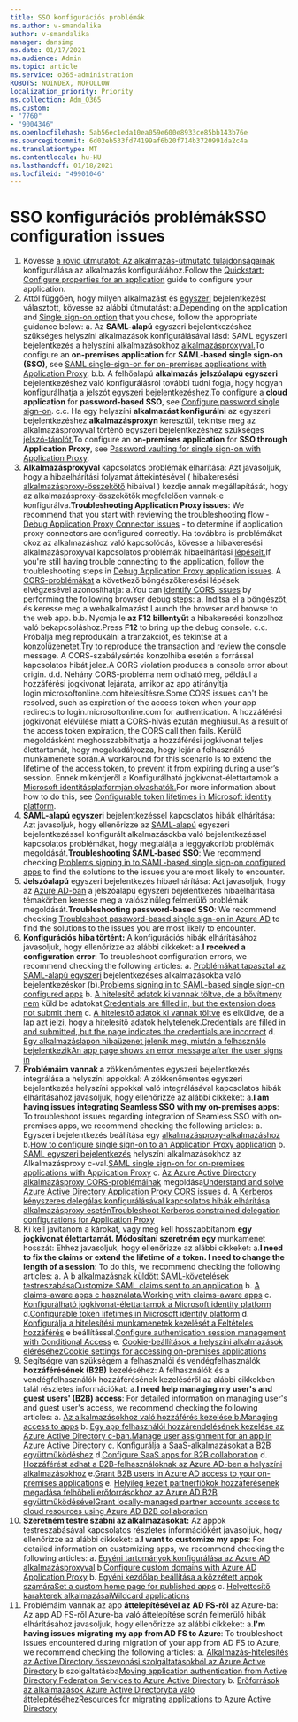 ```yaml
---
title: SSO konfigurációs problémák
ms.author: v-smandalika
author: v-smandalika
manager: dansimp
ms.date: 01/17/2021
ms.audience: Admin
ms.topic: article
ms.service: o365-administration
ROBOTS: NOINDEX, NOFOLLOW
localization_priority: Priority
ms.collection: Adm_O365
ms.custom:
- "7760"
- "9004346"
ms.openlocfilehash: 5ab56ec1eda10ea059e600e8933ce85bb143b76e
ms.sourcegitcommit: 6d02eb533fd74199af6b20f714b3720991da2c4a
ms.translationtype: MT
ms.contentlocale: hu-HU
ms.lasthandoff: 01/18/2021
ms.locfileid: "49901046"
---
```

# <a name="sso-configuration-issues"></a><span data-ttu-id="83137-102">SSO konfigurációs problémák</span><span class="sxs-lookup"><span data-stu-id="83137-102">SSO configuration issues</span></span>

1. <span data-ttu-id="83137-103">Kövesse [a rövid útmutatót: Az alkalmazás-útmutató tulajdonságainak](https://docs.microsoft.com/azure/active-directory/manage-apps/add-application-portal-configure) konfigurálása az alkalmazás konfigurálához.</span><span class="sxs-lookup"><span data-stu-id="83137-103">Follow the [Quickstart: Configure properties for an application](https://docs.microsoft.com/azure/active-directory/manage-apps/add-application-portal-configure) guide to configure your application.</span></span>
2. <span data-ttu-id="83137-104">Attól függően, hogy milyen alkalmazást és [egyszeri](https://docs.microsoft.com/azure/active-directory/manage-apps/sso-options) bejelentkezést választott, kövesse az alábbi útmutatást: a.</span><span class="sxs-lookup"><span data-stu-id="83137-104">Depending on the application and [Single sign-on option](https://docs.microsoft.com/azure/active-directory/manage-apps/sso-options) that you chose, follow the appropriate guidance below: a.</span></span> <span data-ttu-id="83137-105">Az **SAML-alapú** egyszeri bejelentkezéshez szükséges helyszíni alkalmazások konfigurálásával lásd: SAML egyszeri bejelentkezés a helyszíni alkalmazásokhoz [alkalmazásproxyval.](https://docs.microsoft.com/azure/active-directory/manage-apps/application-proxy-configure-single-sign-on-on-premises-apps)</span><span class="sxs-lookup"><span data-stu-id="83137-105">To configure an **on-premises application** for **SAML-based single sign-on (SSO)**, see [SAML single-sign-on for on-premises applications with Application Proxy](https://docs.microsoft.com/azure/active-directory/manage-apps/application-proxy-configure-single-sign-on-on-premises-apps).</span></span>
    <span data-ttu-id="83137-106">b.</span><span class="sxs-lookup"><span data-stu-id="83137-106">b.</span></span> <span data-ttu-id="83137-107">A felhőalapú **alkalmazás** **jelszóalapú egyszeri** bejelentkezéshez való konfigurálásról további tudni fogja, hogy hogyan konfigurálhatja a jelszót [egyszeri bejelentkezéshez.](https://docs.microsoft.com/azure/active-directory/manage-apps/configure-password-single-sign-on-non-gallery-applications)</span><span class="sxs-lookup"><span data-stu-id="83137-107">To configure a **cloud application** for **password-based SSO**, see [Configure password single sign-on](https://docs.microsoft.com/azure/active-directory/manage-apps/configure-password-single-sign-on-non-gallery-applications).</span></span>
    <span data-ttu-id="83137-108">c.</span><span class="sxs-lookup"><span data-stu-id="83137-108">c.</span></span> <span data-ttu-id="83137-109">Ha egy helyszíni **alkalmazást konfigurálni** az egyszeri bejelentkezéshez **alkalmazásproxyn** keresztül, tekintse meg az alkalmazásproxyval történő egyszeri bejelentkezéshez szükséges [jelszó-tárolót.](https://docs.microsoft.com/azure/active-directory/manage-apps/application-proxy-configure-single-sign-on-password-vaulting)</span><span class="sxs-lookup"><span data-stu-id="83137-109">To configure an **on-premises application** for **SSO through Application Proxy**, see [Password vaulting for single sign-on with Application Proxy](https://docs.microsoft.com/azure/active-directory/manage-apps/application-proxy-configure-single-sign-on-password-vaulting).</span></span>
3. <span data-ttu-id="83137-110">**Alkalmazásproxyval** kapcsolatos problémák elhárítása: Azt javasoljuk, hogy a hibaelhárítási folyamat áttekintésével ( hibakeresési [alkalmazásproxy-összekötő](https://docs.microsoft.com/azure/active-directory/manage-apps/application-proxy-debug-connectors) hibáival ) kezdje annak megállapítását, hogy az alkalmazásproxy-összekötők megfelelően vannak-e konfigurálva.</span><span class="sxs-lookup"><span data-stu-id="83137-110">**Troubleshooting Application Proxy issues**: We recommend that you start with reviewing the troubleshooting flow - [Debug Application Proxy Connector issues](https://docs.microsoft.com/azure/active-directory/manage-apps/application-proxy-debug-connectors) - to determine if application proxy connectors are configured correctly.</span></span> <span data-ttu-id="83137-111">Ha továbbra is problémákat okoz az alkalmazáshoz való kapcsolódás, kövesse a hibakeresési alkalmazásproxyval kapcsolatos problémák hibaelhárítási [lépéseit.](https://docs.microsoft.com/azure/active-directory/manage-apps/application-proxy-debug-apps)</span><span class="sxs-lookup"><span data-stu-id="83137-111">If you're still having trouble connecting to the application, follow the troubleshooting steps in [Debug Application Proxy application issues](https://docs.microsoft.com/azure/active-directory/manage-apps/application-proxy-debug-apps).</span></span> <span data-ttu-id="83137-112">A [CORS-problémákat](https://docs.microsoft.com/azure/active-directory/manage-apps/application-proxy-understand-cors-issues#understand-and-identify-cors-issues) a következő böngészőkeresési lépések elvégzésével azonosíthatja: a.</span><span class="sxs-lookup"><span data-stu-id="83137-112">You can [identify CORS issues](https://docs.microsoft.com/azure/active-directory/manage-apps/application-proxy-understand-cors-issues#understand-and-identify-cors-issues) by performing the following browser debug steps: a.</span></span> <span data-ttu-id="83137-113">Indítsa el a böngészőt, és keresse meg a webalkalmazást.</span><span class="sxs-lookup"><span data-stu-id="83137-113">Launch the browser and browse to the web app.</span></span>
    <span data-ttu-id="83137-114">b.</span><span class="sxs-lookup"><span data-stu-id="83137-114">b.</span></span> <span data-ttu-id="83137-115">Nyomja le **az F12 billentyűt** a hibakeresési konzolhoz való bekapcsoláshoz.</span><span class="sxs-lookup"><span data-stu-id="83137-115">Press **F12** to bring up the debug console.</span></span>
    <span data-ttu-id="83137-116">c.</span><span class="sxs-lookup"><span data-stu-id="83137-116">c.</span></span> <span data-ttu-id="83137-117">Próbálja meg reprodukálni a tranzakciót, és tekintse át a konzolüzenetet.</span><span class="sxs-lookup"><span data-stu-id="83137-117">Try to reproduce the transaction and review the console message.</span></span> <span data-ttu-id="83137-118">A CORS-szabálysértés konzolhiba esetén a forrással kapcsolatos hibát jelez.</span><span class="sxs-lookup"><span data-stu-id="83137-118">A CORS violation produces a console error about origin.</span></span>
    <span data-ttu-id="83137-119">d.</span><span class="sxs-lookup"><span data-stu-id="83137-119">d.</span></span> <span data-ttu-id="83137-120">Néhány CORS-probléma nem oldható meg, például a hozzáférési jogkivonat lejárata, amikor az app átirányítja login.microsoftonline.com hitelesítésre.</span><span class="sxs-lookup"><span data-stu-id="83137-120">Some CORS issues can't be resolved, such as expiration of the access token when your app redirects to login.microsoftonline.com for authentication.</span></span> <span data-ttu-id="83137-121">A hozzáférési jogkivonat elévülése miatt a CORS-hívás ezután meghiúsul.</span><span class="sxs-lookup"><span data-stu-id="83137-121">As a result of the access token expiration, the CORS call then fails.</span></span> <span data-ttu-id="83137-122">Kerülő megoldásként meghosszabbíthatja a hozzáférési jogkivonat teljes élettartamát, hogy megakadályozza, hogy lejár a felhasználó munkamenete során.</span><span class="sxs-lookup"><span data-stu-id="83137-122">A workaround for this scenario is to extend the lifetime of the access token, to prevent it from expiring during a user’s session.</span></span> <span data-ttu-id="83137-123">Ennek mikéntjeről a Konfigurálható jogkivonat-élettartamok a [Microsoft identitásplatformján olvashatók.](https://docs.microsoft.com/azure/active-directory/develop/active-directory-configurable-token-lifetimes)</span><span class="sxs-lookup"><span data-stu-id="83137-123">For more information about how to do this, see [Configurable token lifetimes in Microsoft identity platform](https://docs.microsoft.com/azure/active-directory/develop/active-directory-configurable-token-lifetimes).</span></span>
4. <span data-ttu-id="83137-124">**SAML-alapú egyszeri** bejelentkezéssel kapcsolatos hibák elhárítása: Azt javasoljuk, hogy ellenőrizze az [SAML-alapú](https://docs.microsoft.com/azure/active-directory/manage-apps/application-sign-in-problem-federated-sso-gallery) egyszeri bejelentkezéssel konfigurált alkalmazásokba való bejelentkezéssel kapcsolatos problémákat, hogy megtalálja a leggyakoribb problémák megoldását.</span><span class="sxs-lookup"><span data-stu-id="83137-124">**Troubleshooting SAML-based SSO**: We recommend checking [Problems signing in to SAML-based single sign-on configured apps](https://docs.microsoft.com/azure/active-directory/manage-apps/application-sign-in-problem-federated-sso-gallery) to find the solutions to the issues you are most likely to encounter.</span></span>
5. <span data-ttu-id="83137-125">**Jelszóalapú** egyszeri bejelentkezés hibaelhárítása: Azt javasoljuk, hogy az [Azure AD-ban](https://docs.microsoft.com/azure/active-directory/manage-apps/troubleshoot-password-based-sso) a jelszóalapú egyszeri bejelentkezés hibaelhárítása témakörben keresse meg a valószínűleg felmerülő problémák megoldását.</span><span class="sxs-lookup"><span data-stu-id="83137-125">**Troubleshooting password-based SSO**: We recommend checking [Troubleshoot password-based single sign-on in Azure AD](https://docs.microsoft.com/azure/active-directory/manage-apps/troubleshoot-password-based-sso) to find the solutions to the issues you are most likely to encounter.</span></span>
6. <span data-ttu-id="83137-126">**Konfigurációs hiba történt:** A konfigurációs hibák elhárításához javasoljuk, hogy ellenőrizze az alábbi cikkeket: a.</span><span class="sxs-lookup"><span data-stu-id="83137-126">**I received a configuration error**: To troubleshoot configuration errors, we recommend checking the following articles: a.</span></span> <span data-ttu-id="83137-127">[Problémákat tapasztal az SAML-alapú egyszeri](https://docs.microsoft.com/azure/active-directory/manage-apps/application-sign-in-problem-federated-sso-gallery) bejelentkezéses alkalmazásokba való bejelentkezéskor (b).</span><span class="sxs-lookup"><span data-stu-id="83137-127">[Problems signing in to SAML-based single sign-on configured apps](https://docs.microsoft.com/azure/active-directory/manage-apps/application-sign-in-problem-federated-sso-gallery) b.</span></span> <span data-ttu-id="83137-128">[A hitelesítő adatok ki vannak töltve, de a bővítmény nem](https://docs.microsoft.com/azure/active-directory/manage-apps/troubleshoot-password-based-sso#credentials-are-filled-in-but-the-extension-does-not-submit-them) küld be adatokat.</span><span class="sxs-lookup"><span data-stu-id="83137-128">[Credentials are filled in, but the extension does not submit them](https://docs.microsoft.com/azure/active-directory/manage-apps/troubleshoot-password-based-sso#credentials-are-filled-in-but-the-extension-does-not-submit-them) c.</span></span> <span data-ttu-id="83137-129">[A hitelesítő adatok ki vannak töltve](https://docs.microsoft.com/azure/active-directory/manage-apps/troubleshoot-password-based-sso) és elküldve, de a lap azt jelzi, hogy a hitelesítő adatok helytelenek.</span><span class="sxs-lookup"><span data-stu-id="83137-129">[Credentials are filled in and submitted, but the page indicates the credentials are incorrect](https://docs.microsoft.com/azure/active-directory/manage-apps/troubleshoot-password-based-sso) d.</span></span> [<span data-ttu-id="83137-130">Egy alkalmazáslapon hibaüzenet jelenik meg, miután a felhasználó bejelentkezik</span><span class="sxs-lookup"><span data-stu-id="83137-130">An app page shows an error message after the user signs in</span></span>](https://docs.microsoft.com/azure/active-directory/manage-apps/application-sign-in-problem-application-error)
7. <span data-ttu-id="83137-131">**Problémáim vannak a** zökkenőmentes egyszeri bejelentkezés integrálása a helyszíni appokkal: A zökkenőmentes egyszeri bejelentkezés helyszíni appokkal való integrálásával kapcsolatos hibák elhárításához javasoljuk, hogy ellenőrizze az alábbi cikkeket: a.</span><span class="sxs-lookup"><span data-stu-id="83137-131">**I am having issues integrating Seamless SSO with my on-premises apps**: To troubleshoot issues regarding integration of Seamless SSO with on-premises apps, we recommend checking the following articles: a.</span></span> <span data-ttu-id="83137-132">Egyszeri bejelentkezés beállítása egy [alkalmazásproxy-alkalmazáshoz](https://docs.microsoft.com/azure/active-directory/manage-apps/application-proxy-config-sso-how-to) b.</span><span class="sxs-lookup"><span data-stu-id="83137-132">[How to configure single sign-on to an Application Proxy application](https://docs.microsoft.com/azure/active-directory/manage-apps/application-proxy-config-sso-how-to) b.</span></span> <span data-ttu-id="83137-133">[SAML egyszeri bejelentkezés](https://docs.microsoft.com/azure/active-directory/manage-apps/application-proxy-configure-single-sign-on-on-premises-apps) helyszíni alkalmazásokhoz az Alkalmazásproxy c-val.</span><span class="sxs-lookup"><span data-stu-id="83137-133">[SAML single sign-on for on-premises applications with Application Proxy](https://docs.microsoft.com/azure/active-directory/manage-apps/application-proxy-configure-single-sign-on-on-premises-apps) c.</span></span> <span data-ttu-id="83137-134">[Az Azure Active Directory alkalmazásproxy CORS-problémáinak](https://docs.microsoft.com/azure/active-directory/manage-apps/application-proxy-understand-cors-issues#solutions-for-application-proxy-cors-issues) megoldása</span><span class="sxs-lookup"><span data-stu-id="83137-134">[Understand and solve Azure Active Directory Application Proxy CORS issues](https://docs.microsoft.com/azure/active-directory/manage-apps/application-proxy-understand-cors-issues#solutions-for-application-proxy-cors-issues) d.</span></span> [<span data-ttu-id="83137-135">A Kerberos kényszeres delegálás konfigurálásával kapcsolatos hibák elhárítása alkalmazásproxy esetén</span><span class="sxs-lookup"><span data-stu-id="83137-135">Troubleshoot Kerberos constrained delegation configurations for Application Proxy</span></span>](https://docs.microsoft.com/azure/active-directory/manage-apps/application-proxy-back-end-kerberos-constrained-delegation-how-to)
8. <span data-ttu-id="83137-136">Ki kell javítanom a károkat, vagy meg kell hosszabbítanom **egy jogkivonat élettartamát. Módosítani szeretném egy** munkamenet hosszát: Ehhez javasoljuk, hogy ellenőrizze az alábbi cikkeket: a.</span><span class="sxs-lookup"><span data-stu-id="83137-136">**I need to fix the claims or extend the lifetime of a token. I need to change the length of a session**: To do this, we recommend checking the following articles: a.</span></span> <span data-ttu-id="83137-137">A b [alkalmazásnak küldött SAML-követelések testreszabása](https://docs.microsoft.com/azure/active-directory/develop/active-directory-claims-mapping)</span><span class="sxs-lookup"><span data-stu-id="83137-137">[Customize SAML claims sent to an application](https://docs.microsoft.com/azure/active-directory/develop/active-directory-claims-mapping) b.</span></span> <span data-ttu-id="83137-138">[A claims-aware apps c használata.](https://docs.microsoft.com/azure/active-directory/manage-apps/application-proxy-configure-for-claims-aware-applications)</span><span class="sxs-lookup"><span data-stu-id="83137-138">[Working with claims-aware apps](https://docs.microsoft.com/azure/active-directory/manage-apps/application-proxy-configure-for-claims-aware-applications) c.</span></span> <span data-ttu-id="83137-139">[Konfigurálható jogkivonat-élettartamok a Microsoft identity platform](https://docs.microsoft.com/azure/active-directory/develop/active-directory-configurable-token-lifetimes) d.</span><span class="sxs-lookup"><span data-stu-id="83137-139">[Configurable token lifetimes in Microsoft identity platform](https://docs.microsoft.com/azure/active-directory/develop/active-directory-configurable-token-lifetimes) d.</span></span> <span data-ttu-id="83137-140">[Konfigurálja a hitelesítési munkamenetek kezelését a Feltételes hozzáférés](https://docs.microsoft.com/azure/active-directory/conditional-access/howto-conditional-access-session-lifetime) e beállítással.</span><span class="sxs-lookup"><span data-stu-id="83137-140">[Configure authentication session management with Conditional Access](https://docs.microsoft.com/azure/active-directory/conditional-access/howto-conditional-access-session-lifetime) e.</span></span> [<span data-ttu-id="83137-141">Cookie-beállítások a helyszíni alkalmazások eléréséhez</span><span class="sxs-lookup"><span data-stu-id="83137-141">Cookie settings for accessing on-premises applications</span></span>](https://docs.microsoft.com/azure/active-directory/manage-apps/application-proxy-configure-cookie-settings)
9. <span data-ttu-id="83137-142">Segítségre van szükségem a felhasználói és vendégfelhasználók **hozzáférésének (B2B)** kezeléséhez: A felhasználók és a vendégfelhasználók hozzáférésének kezeléséről az alábbi cikkekben talál részletes információkat: a.</span><span class="sxs-lookup"><span data-stu-id="83137-142">**I need help managing my user's and guest users' (B2B) access**: For detailed information on managing user's and guest user's access, we recommend checking the following articles: a.</span></span> <span data-ttu-id="83137-143">[Az alkalmazásokhoz való hozzáférés kezelése b.](https://docs.microsoft.com/azure/active-directory/manage-apps/what-is-access-management)</span><span class="sxs-lookup"><span data-stu-id="83137-143">[Managing access to apps](https://docs.microsoft.com/azure/active-directory/manage-apps/what-is-access-management) b.</span></span> <span data-ttu-id="83137-144">[Egy app felhasználói hozzárendelésének kezelése az Azure Active Directory c-ban.](https://docs.microsoft.com/azure/active-directory/manage-apps/assign-user-or-group-access-portal)</span><span class="sxs-lookup"><span data-stu-id="83137-144">[Manage user assignment for an app in Azure Active Directory](https://docs.microsoft.com/azure/active-directory/manage-apps/assign-user-or-group-access-portal) c.</span></span> <span data-ttu-id="83137-145">[Konfigurálja a SaaS-alkalmazásokat a B2B együttműködéshez](https://docs.microsoft.com/azure/active-directory/external-identities/configure-saas-apps) d.</span><span class="sxs-lookup"><span data-stu-id="83137-145">[Configure SaaS apps for B2B collaboration](https://docs.microsoft.com/azure/active-directory/external-identities/configure-saas-apps) d.</span></span> <span data-ttu-id="83137-146">[Hozzáférést adhat a B2B-felhasználóknak az Azure AD-ben a helyszíni alkalmazásokhoz](https://docs.microsoft.com/azure/active-directory/external-identities/configure-saas-apps) e.</span><span class="sxs-lookup"><span data-stu-id="83137-146">[Grant B2B users in Azure AD access to your on-premises applications](https://docs.microsoft.com/azure/active-directory/external-identities/configure-saas-apps) e.</span></span> [<span data-ttu-id="83137-147">Helyileg kezelt partnerfiókok hozzáférésének megadása felhőbeli erőforrásokhoz az Azure AD B2B együttműködésével</span><span class="sxs-lookup"><span data-stu-id="83137-147">Grant locally-managed partner accounts access to cloud resources using Azure AD B2B collaboration</span></span>](https://docs.microsoft.com/azure/active-directory/external-identities/hybrid-on-premises-to-cloud)
10. <span data-ttu-id="83137-148">**Szeretném testre szabni az alkalmazásokat:** Az appok testreszabásával kapcsolatos részletes információkért javasoljuk, hogy ellenőrizze az alábbi cikkeket: a.</span><span class="sxs-lookup"><span data-stu-id="83137-148">**I want to customize my apps**: For detailed information on customizing apps, we recommend checking the following articles: a.</span></span> <span data-ttu-id="83137-149">[Egyéni tartományok konfigurálása az Azure AD alkalmazásproxyval](https://docs.microsoft.com/azure/active-directory/manage-apps/application-proxy-configure-custom-domain) b.</span><span class="sxs-lookup"><span data-stu-id="83137-149">[Configure custom domains with Azure AD Application Proxy](https://docs.microsoft.com/azure/active-directory/manage-apps/application-proxy-configure-custom-domain) b.</span></span> <span data-ttu-id="83137-150">[Egyéni kezdőlap beállítása a közzétett appok számára](https://docs.microsoft.com/azure/active-directory/manage-apps/application-proxy-configure-custom-home-page)</span><span class="sxs-lookup"><span data-stu-id="83137-150">[Set a custom home page for published apps](https://docs.microsoft.com/azure/active-directory/manage-apps/application-proxy-configure-custom-home-page) c.</span></span> [<span data-ttu-id="83137-151">Helyettesítő karakterek alkalmazásai</span><span class="sxs-lookup"><span data-stu-id="83137-151">Wildcard applications</span></span>](https://docs.microsoft.com/azure/active-directory/manage-apps/application-proxy-wildcard)
11. <span data-ttu-id="83137-152">Problémáim vannak az app **áttelepítésével az AD FS-ről** az Azure-ba: Az app AD FS-ről Azure-ba való áttelepítése során felmerülő hibák elhárításához javasoljuk, hogy ellenőrizze az alábbi cikkeket: a.</span><span class="sxs-lookup"><span data-stu-id="83137-152">**I'm having issues migrating my app from AD FS to Azure**: To troubleshoot issues encountered during migration of your app from AD FS to Azure, we recommend checking the following articles: a.</span></span> <span data-ttu-id="83137-153">[Alkalmazás-hitelesítés az Active Directory összevonási szolgáltatásokból az Azure Active Directory](https://docs.microsoft.com/azure/active-directory/manage-apps/migrate-adfs-apps-to-azure) b szolgáltatásba</span><span class="sxs-lookup"><span data-stu-id="83137-153">[Moving application authentication from Active Directory Federation Services to Azure Active Directory](https://docs.microsoft.com/azure/active-directory/manage-apps/migrate-adfs-apps-to-azure) b.</span></span> [<span data-ttu-id="83137-154">Erőforrások az alkalmazások Azure Active Directoryba való áttelepítéséhez</span><span class="sxs-lookup"><span data-stu-id="83137-154">Resources for migrating applications to Azure Active Directory</span></span>](https://docs.microsoft.com/azure/active-directory/manage-apps/migration-resources)

